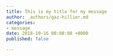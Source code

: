 ```yaml
---
title: This is my title for my message
author: _authors/gaz-hillier.md
categories:
- message
date: 2018-10-16 00:00:00 +0000
published: false

---
```

